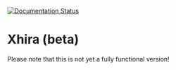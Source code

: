 [![Documentation Status](https://readthedocs.org/projects/xhira/badge/?version=latest)](http://xhira.readthedocs.org/en/latest/?badge=latest)

# Xhira (beta)

Please note that this is not yet a fully functional version!
